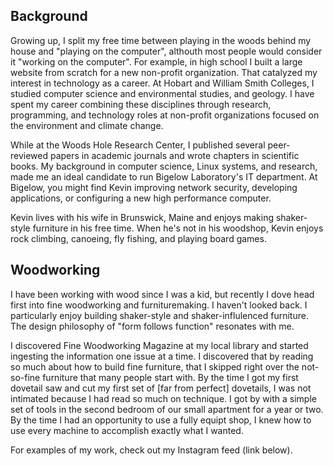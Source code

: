 ## Background

Growing up, I split my free time between playing in the woods behind my house and "playing on the computer", althouth most people would consider it "working on the computer". For example, in high school I built a large website from scratch for a new non-profit organization. That catalyzed my interest in technology as a career. At Hobart and William Smith Colleges, I studied computer science and environmental studies, and geology. I have spent my career combining these disciplines through research, programming, and technology roles at non-profit organizations focused on the environment and climate change.

While at the Woods Hole Research Center, I published several peer-reviewed papers in academic journals and wrote chapters in scientific books. My background in computer science, Linux systems, and research, made me an ideal candidate to run Bigelow Laboratory's IT department. At Bigelow, you might find Kevin improving network security, developing applications, or configuring a new high performance computer.

Kevin lives with his wife in Brunswick, Maine and enjoys making shaker-style furniture in his free time. When he's not in his woodshop, Kevin enjoys rock climbing, canoeing, fly fishing, and playing board games.

## Woodworking

I have been working with wood since I was a kid, but recently I dove head first into fine woodworking and furnituremaking. I haven't looked back. I particularly enjoy building shaker-style and shaker-influlenced furniture. The design philosophy of "form follows function" resonates with me.

I discovered Fine Woodworking Magazine at my local library and started ingesting the information one issue at a time. I discovered that by reading so much about how to build fine furniture, that I skipped right over the not-so-fine furniture that many people start with. By the time I got my first dovetail saw and cut my first set of [far from perfect] dovetails, I was not intimated because I had read so much on technique. I got by with a simple set of tools in the second bedroom of our small apartment for a year or two. By the time I had an opportunity to use a fully equipt shop, I knew how to use every machine to accomplish exactly what I wanted.

For examples of my work, check out my Instagram feed (link below).